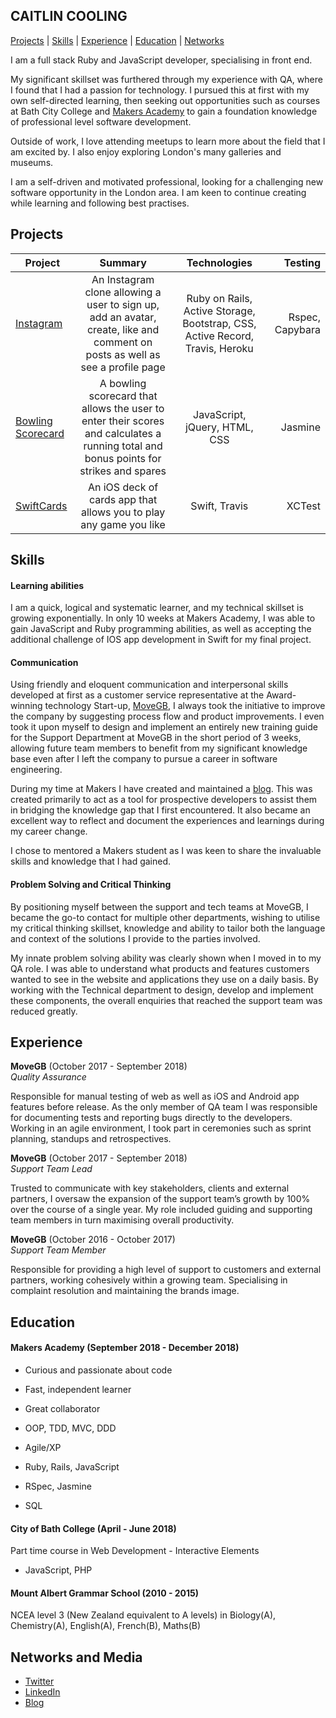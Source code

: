 ## CAITLIN COOLING
[Projects](#projects) | [Skills](#skills) | [Experience](#experience) | [Education](#education) | [Networks](#networks-and-media)

I am a full stack Ruby and JavaScript developer, specialising in front end.

My significant skillset was furthered through my experience with QA, where I found that I had a passion for technology. I pursued this at first with my own self-directed learning, then seeking out opportunities such as courses at Bath City College and [Makers Academy](https://makers.tech/) to gain a foundation knowledge of professional level software development. 

Outside of work, I love attending meetups to learn more about the field that I am excited by. I also enjoy exploring London's many galleries and museums. 

I am a self-driven and motivated professional, looking for a challenging new software opportunity in the London area. I am keen to continue creating while learning and following best practises.

## Projects
|Project | Summary  |Technologies | Testing |
|--------|:--------:| :----------:| -------:|
| [Instagram](https://github.com/Caitlin-cooling/instagram-challenge) | An Instagram clone allowing a user to sign up, add an avatar, create, like and comment on posts as well as see a profile page | Ruby on Rails, Active Storage, Bootstrap, CSS, Active Record, Travis, Heroku | Rspec, Capybara |
| [Bowling Scorecard](https://github.com/Caitlin-cooling/bowling-challenge)  | A bowling scorecard that allows the user to enter their scores and calculates a running total and bonus points for strikes and spares | JavaScript, jQuery, HTML, CSS | Jasmine |
[SwiftCards](https://github.com/IrinaSTA/swiftcards) | An iOS deck of cards app that allows you to play any game you like | Swift, Travis | XCTest 

## Skills

#### Learning abilities

I am a quick, logical and systematic learner, and my technical skillset is growing exponentially. In only 10 weeks at Makers Academy, I was able to gain JavaScript and Ruby programming abilities, as well as accepting the additional challenge of IOS app development in Swift for my final project.

#### Communication

Using friendly and eloquent communication and interpersonal skills developed at first as a customer service representative at the Award-winning technology Start-up, [MoveGB](https://www.movegb.com), I always took the initiative to improve the company by suggesting process flow and product improvements. I even took it upon myself to design and implement an entirely new training guide for the Support Department at MoveGB in the short period of 3 weeks, allowing future team members to benefit from my significant knowledge base even after I left the company to pursue a career in software engineering. 

During my time at Makers I have created and maintained a [blog](https://caitlincooling.wordpress.com/). This was created primarily to act as a tool for prospective developers to assist them in bridging the knowledge gap that I first encountered. It also became an excellent way to reflect and document the experiences and learnings during my career change. 

I chose to mentored a Makers student as I was keen to share the invaluable skills and knowledge that I had gained.

#### Problem Solving and Critical Thinking

By positioning myself between the support and tech teams at MoveGB, I became the go-to contact for multiple other departments, wishing to utilise my critical thinking skillset, knowledge and ability to tailor both the language and context of the solutions I provide to the parties involved.

My innate problem solving ability was clearly shown when I moved in to my QA role. I was able to understand what products and features customers wanted to see in the website and applications they use on a daily basis. By working with the Technical department to design, develop and implement these components, the overall enquiries that reached the support team was reduced greatly. 

## Experience

**MoveGB** (October 2017 - September 2018)    
*Quality Assurance* 

Responsible for manual testing of web as well as iOS and Android app features before release. As the only member of QA team I was responsible for documenting tests and reporting bugs directly to the developers. Working in an agile environment, I took part in ceremonies such as sprint planning, standups and retrospectives.

**MoveGB** (October 2017 - September 2018)    
*Support Team Lead* 

Trusted to communicate with key stakeholders, clients and external partners, I oversaw the expansion of the support team’s growth by 100% over the course of a single year. My role included guiding and supporting team members in turn maximising overall productivity. 

**MoveGB** (October 2016 - October 2017)    
*Support Team Member*

Responsible for providing a high level of support to customers and external partners, working cohesively within a growing team. Specialising in complaint resolution and maintaining the brands image.

## Education

#### Makers Academy (September 2018 - December 2018)

- Curious and passionate about code
- Fast, independent learner 
- Great collaborator 

- OOP, TDD, MVC, DDD
- Agile/XP
- Ruby, Rails, JavaScript
- RSpec, Jasmine
- SQL

#### City of Bath College (April - June 2018)

Part time course in Web Development - Interactive Elements
- JavaScript, PHP

#### Mount Albert Grammar School (2010 - 2015)

NCEA level 3 (New Zealand equivalent to A levels) in Biology(A), Chemistry(A), English(A), French(B),  Maths(B)


## Networks and Media
- [Twitter](https://twitter.com/CaitlinCooling)
- [LinkedIn](https://www.linkedin.com/in/caitlin-cooling-366470171/)
- [Blog](https://caitlincooling.wordpress.com/)
